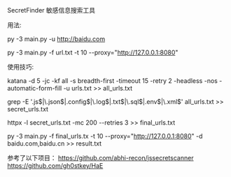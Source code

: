 SecretFinder 敏感信息搜索工具

用法:

py -3 main.py -u http://baidu.com

py -3 main.py -f url.txt -t 10 --proxy="http://127.0.0.1:8080"



使用技巧:

 katana -d 5 -jc -kf all -s breadth-first -timeout 15 -retry 2 -headless -nos -automatic-form-fill -u urls.txt  >> all_urls.txt

 grep -E '\.js$|\.json$|\.config$|\.log$|\.txt$|\.sql$|\.env$|\.xml$' all_urls.txt >> secret_urls.txt

 httpx -l secret_urls.txt -mc 200 --retries 3 >> final_urls.txt

 py -3 main.py -f final_urls.tx -t 10 --proxy="http://127.0.0.1:8080" -d baidu.com,baidu.cn >> result.txt
 



参考了以下项目：
https://github.com/abhi-recon/jssecretscanner
https://github.com/gh0stkey/HaE
